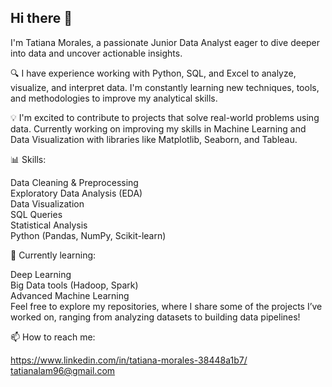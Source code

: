 ## Hi there 👋

I'm Tatiana Morales, a passionate Junior Data Analyst eager to dive deeper into data and uncover actionable insights.

🔍 I have experience working with Python, SQL, and Excel to analyze, visualize, and interpret data. I'm constantly learning new techniques, tools, and methodologies to improve my analytical skills.

💡 I'm excited to contribute to projects that solve real-world problems using data. Currently working on improving my skills in Machine Learning and Data Visualization with libraries like Matplotlib, Seaborn, and Tableau.

📊 Skills:

Data Cleaning & Preprocessing<br/>
Exploratory Data Analysis (EDA)<br/>
Data Visualization<br/>
SQL Queries<br/>
Statistical Analysis<br/>
Python (Pandas, NumPy, Scikit-learn)

🌱 Currently learning:

Deep Learning<br/>
Big Data tools (Hadoop, Spark)<br/>
Advanced Machine Learning<br/>
Feel free to explore my repositories, where I share some of the projects I’ve worked on, ranging from analyzing datasets to building data pipelines!

📫 How to reach me:

https://www.linkedin.com/in/tatiana-morales-38448a1b7/<br/>
tatianalam96@gmail.com
<!--
**tatiana96morales/tatiana96morales** is a ✨ _special_ ✨ repository because its `README.md` (this file) appears on your GitHub profile.

Here are some ideas to get you started:

- 🔭 I’m currently working on ...
- 🌱 I’m currently learning ...
- 👯 I’m looking to collaborate on ...
- 🤔 I’m looking for help with ...
- 💬 Ask me about ...
- 📫 How to reach me: ...
- 😄 Pronouns: ...
- ⚡ Fun fact: ...
-->
